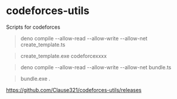 # codeforces-utils
Scripts for codeforces

> deno compile --allow-read --allow-write --allow-net create_template.ts

> create_template.exe codeforcexxxx

> deno compile --allow-read --allow-write --allow-net bundle.ts

> bundle.exe .

https://github.com/Clause321/codeforces-utils/releases